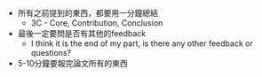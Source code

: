 - 所有之前提到的東西，都要用一分鐘總結
	- 3C - Core, Contribution, Conclusion
- 最後一定要問是否有其他的feedback
	- I think it is the end of my part, is there any other feedback or questions?
- 5-10分鐘要報完論文所有的東西